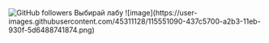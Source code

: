 <img alt="GitHub followers" src="https://img.shields.io/github/followers/menofol?style=social">
Выбирай лабу
![image](https://user-images.githubusercontent.com/45311128/115551090-437c5700-a2b3-11eb-930f-5d6488741874.png)
